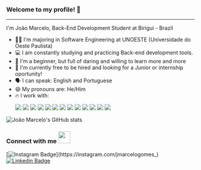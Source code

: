 
### Welcome to my profile! 👋
<hr/>
I'm João Marcelo, Back-End Development Student at Birigui - Brazil

- 🧑‍🎓 I'm majoring in Software Engineering at UNOESTE (Universidade do Oeste Paulista)
- 💻 I am constantly studying and practicing Back-end development tools.
- 🤔 I'm a beginner, but full of daring and willing to learn more and more
- 👔 I'm currently free to be hired and looking for a Junior or internship oportunity!
- 🗣️ I can speak: English and Portuguese
- 😄 My pronouns are: He/Him
- 🔥 I work with: <p> <img src="https://img.shields.io/badge/Python-FFFF00?style=for-the-badge&logo=python&logoColor=blue"/>  <img src="https://img.shields.io/badge/Selenium-43B02A?style=for-the-badge&logo=Selenium&logoColor=white"/> <img src="https://img.shields.io/badge/Pandas-2C2D72?style=for-the-badge&logo=pandas&logoColor=white"/> <img src="https://img.shields.io/badge/Flask-000000?style=for-the-badge&logo=flask&logoColor=white"/> <img src="https://img.shields.io/badge/Django-092E20?style=for-the-badge&logo=django&logoColor=white"/> <img src="https://img.shields.io/badge/JavaScript-323330?style=for-the-badge&logo=javascript&logoColor=F7DF1E"/> <img src="https://img.shields.io/badge/Node.js-339933?style=for-the-badge&logo=nodedotjs&logoColor=white"/> <img src="https://img.shields.io/badge/Express.js-000000?style=for-the-badge&logo=express&logoColor=white"/> <img src="https://img.shields.io/badge/MongoDB-4EA94B?style=for-the-badge&logo=mongodb&logoColor=white"/> <img src="https://img.shields.io/badge/MySQL-00000F?style=for-the-badge&logo=mysql&logoColor=white"/> <img src="https://img.shields.io/badge/PostgreSQL-316192?style=for-the-badge&logo=postgresql&logoColor=white"/> <img src="https://img.shields.io/badge/TypeScript-007ACC?style=for-the-badge&logo=typescript&logoColor=white"/> <img src="https://img.shields.io/badge/HTML5-E34F26?style=for-the-badge&logo=html5&logoColor=white"/> </p>

![João Marcelo's GitHub stats](https://github-readme-stats.vercel.app/api?username=joaomarcelogomes&show_icons=true&theme=midnight-purple&hide_border=true)

  <h3>Connect with me <img src="https://raw.githubusercontent.com/TheDudeThatCode/TheDudeThatCode/master/Assets/Handshake.gif" height="32px"/> </h3>
 
 [![Instagram Badge](https://img.shields.io/badge/Instagram-E4405F?style=for-the-badge&logo=instagram&logoColor=white&link=https://instagram.com/jmarcelogomes_)](https://instagram.com/jmarcelogomes_)
[![Linkedin Badge](https://img.shields.io/badge/LinkedIn-0077B5?style=for-the-badge&logo=linkedin&logoColor=white&link=https://linkedin.com/in/joaomarcelosgomes)](https://linkedin.com/in/joaomarcelosgomes)



